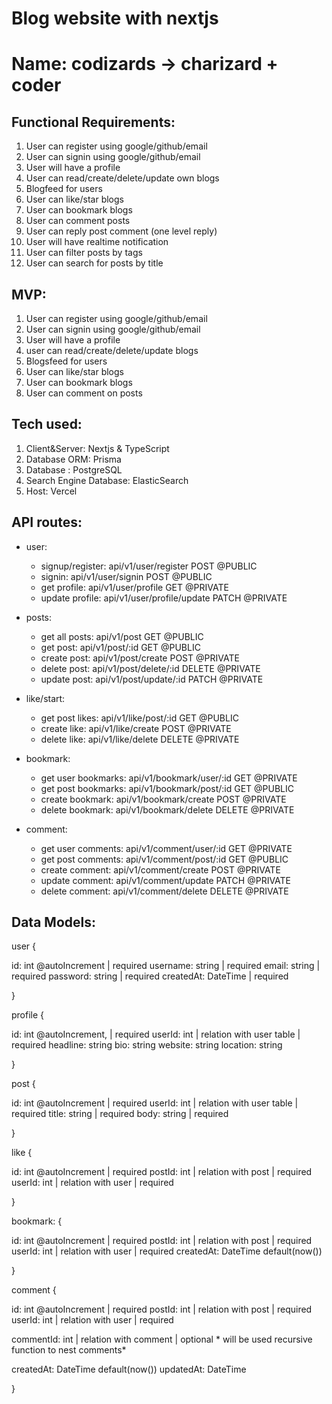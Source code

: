 # Blog website with nextjs

# Name: codizards -> charizard + coder

## Functional Requirements:

1. User can register using google/github/email
2. User can signin using google/github/email
3. User will have a profile
4. User can read/create/delete/update own blogs
5. Blogfeed for users
6. User can like/star blogs
7. User can bookmark blogs
8. User can comment posts
9. User can reply post comment (one level reply)
10. User will have realtime notification
11. User can filter posts by tags
12. User can search for posts by title

## MVP:

1. User can register using google/github/email
2. User can signin using google/github/email
3. User will have a profile
4. user can read/create/delete/update blogs
5. Blogsfeed for users
6. User can like/star blogs
7. User can bookmark blogs
8. User can comment on posts

## Tech used:

1. Client&Server: Nextjs & TypeScript
2. Database ORM: Prisma
3. Database : PostgreSQL
4. Search Engine Database: ElasticSearch
5. Host: Vercel

## API routes:

- user:

  - signup/register: api/v1/user/register POST @PUBLIC
  - signin: api/v1/user/signin POST @PUBLIC
  - get profile: api/v1/user/profile GET @PRIVATE
  - update profile: api/v1/user/profile/update PATCH @PRIVATE

- posts:

  - get all posts: api/v1/post GET @PUBLIC
  - get post: api/v1/post/:id GET @PUBLIC
  - create post: api/v1/post/create POST @PRIVATE
  - delete post: api/v1/post/delete/:id DELETE @PRIVATE
  - update post: api/v1/post/update/:id PATCH @PRIVATE

- like/start:

  - get post likes: api/v1/like/post/:id GET @PUBLIC
  - create like: api/v1/like/create POST @PRIVATE
  - delete like: api/v1/like/delete DELETE @PRIVATE

- bookmark:

  - get user bookmarks: api/v1/bookmark/user/:id GET @PRIVATE
  - get post bookmarks: api/v1/bookmark/post/:id GET @PUBLIC
  - create bookmark: api/v1/bookmark/create POST @PRIVATE
  - delete bookmark: api/v1/bookmark/delete DELETE @PRIVATE

- comment:

  - get user comments: api/v1/comment/user/:id GET @PRIVATE
  - get post comments: api/v1/comment/post/:id GET @PUBLIC
  - create comment: api/v1/comment/create POST @PRIVATE
  - update comment: api/v1/comment/update PATCH @PRIVATE
  - delete comment: api/v1/comment/delete DELETE @PRIVATE

## Data Models:

user {

id: int @autoIncrement | required
username: string | required
email: string | required
password: string | required
createdAt: DateTime | required

}

profile {

id: int @autoIncrement, | required
userId: int | relation with user table | required
headline: string
bio: string
website: string
location: string

}

post {

id: int @autoIncrement | required
userId: int | relation with user table | required
title: string | required
body: string | required

}

like {

id: int @autoIncrement | required
postId: int | relation with post | required
userId: int | relation with user | required

}

bookmark: {

id: int @autoIncrement | required
postId: int | relation with post | required
userId: int | relation with user | required
createdAt: DateTime default(now())

}

comment {

id: int @autoIncrement | required
postId: int | relation with post | required
userId: int | relation with user | required

commentId: int | relation with comment | optional \* will be used recursive function to nest comments\*

createdAt: DateTime default(now())
updatedAt: DateTime

}
